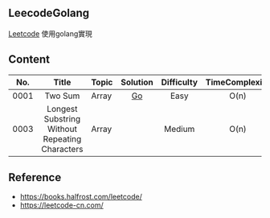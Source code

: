 ## LeecodeGolang
[Leetcode](https://leetcode.com/) 使用golang實現

## Content
| No.    |  Title  | Topic |  Solution  |  Difficulty |  TimeComplexity	| SpaceComplexity|
|:--------:|:--------:|:--------------------------------------------------------------|:--------:|:--------:|:--------:|:--------:|
|0001|Two Sum|Array|[Go](https://github.com/kimi0230/LeetcodeGolang/tree/master/001.twosum)|Easy|O(n)|O(n)|
|0003|Longest Substring Without Repeating Characters|Array||Medium|O(n)|O(1)|

## Reference
* https://books.halfrost.com/leetcode/
* https://leetcode-cn.com/